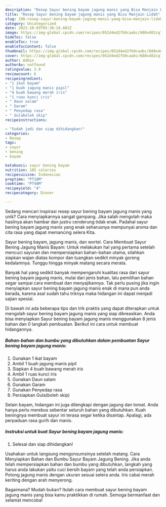 ```yaml
---
description: "Resep Sayur bening bayam jagung manis yang Bisa Manjain Lidah"
title: "Resep Sayur bening bayam jagung manis yang Bisa Manjain Lidah"
slug: 298-resep-sayur-bening-bayam-jagung-manis-yang-bisa-manjain-lidah
category: Uncategorized
date: 2022-10-03T05:38:24.601Z
image: https://img-global.cpcdn.com/recipes/052d4ed2fb9caabc/680x482cq70/sayur-bening-bayam-jagung-manis-foto-resep-utama.jpg
hideToc: false
enableToc: true
enableTocContent: false
thumbnail: https://img-global.cpcdn.com/recipes/052d4ed2fb9caabc/680x482cq70/sayur-bening-bayam-jagung-manis-foto-resep-utama.jpg
cover: https://img-global.cpcdn.com/recipes/052d4ed2fb9caabc/680x482cq70/sayur-bening-bayam-jagung-manis-foto-resep-utama.jpg
author: Admin
authorAv: notfound
ratingvalue: 3.9
reviewcount: 6
recipeingredient:
- "1 ikat bayam"
- "1 buah jagung manis pipil"
- "4 buah bawang merah iris"
- "1 ruas kunci iris"
- " Daun salam"
- " Garam"
- " Penyedap rasa"
- " Gulaboleh skip"
recipeinstructions:

- "Sudah jadi dan siap dihidangkan!"
categories:
- Resep
tags:
- sayur
- bening
- bayam

katakunci: sayur bening bayam 
nutrition: 185 calories
recipecuisine: Indonesian
preptime: "PT18M"
cooktime: "PT48M"
recipeyield: "4"
recipecategory: Dinner

---
```





Sedang mencari inspirasi resep sayur bening bayam jagung manis yang unik? Cara menyiapkannya sangat gampang. Jika salah mengolah maka hasilnya akan hambar dan justru cenderung tidak enak. Padahal sayur bening bayam jagung manis yang enak seharusnya mempunyai aroma dan cita rasa yang dapat memancing selera Kita.





Sayur bening bayam, jagung manis, dan wortel. Cara Membuat Sayur Bening Jagung Manis Bayam: Untuk melakukan hal yang pertama setelah mencuci sayuran dan mempersiapkan bahan-bahan utama, silahkan siapkan wajan diatas kompor dan tuangkan sedikit minyak goreng kedalamnya. Tunggu hingga minyak matang secara merata.

Banyak hal yang sedikit banyak mempengaruhi kualitas rasa dari sayur bening bayam jagung manis, mulai dari jenis bahan, lalu pemilihan bahan segar sampai cara membuat dan menyajikannya. Tak perlu pusing jika ingin menyiapkan sayur bening bayam jagung manis enak di mana pun anda berada, karena asal sudah tahu triknya maka hidangan ini dapat menjadi sajian spesial.






Di bawah ini ada beberapa tips dan trik praktis yang dapat diterapkan untuk mengolah sayur bening bayam jagung manis yang siap dikreasikan. Anda bisa menyiapkan Sayur bening bayam jagung manis menggunakan 8 jenis bahan dan 0 langkah pembuatan. Berikut ini cara untuk membuat hidangannya.

<!--inarticleads1-->

##### Bahan-bahan dan bumbu yang dibutuhkan dalam pembuatan Sayur bening bayam jagung manis:

1. Gunakan 1 ikat bayam
1. Ambil 1 buah jagung manis pipil
1. Siapkan 4 buah bawang merah iris
1. Ambil 1 ruas kunci iris
1. Gunakan  Daun salam
1. Gunakan  Garam
1. Gunakan  Penyedap rasa
1. Persiapkan  Gula(boleh skip)


Selain bayam, hidangan ini juga dilengkapi dengan jagung dan tomat. Anda hanya perlu merebus sebentar seluruh bahan yang dibutuhkan. Kuah beningnya membuat sayur ini terasa segar ketika disantap. Apalagi, ada perpaduan rasa gurih dan manis. 

<!--inarticleads2-->

##### Instruksi untuk buat Sayur bening bayam jagung manis:


1. Selesai dan siap dihidangkan!

Usahakan untuk langsung mengonsumsinya setelah matang. Cara Menyiapkan Bahan dan Bumbu Sayur Bayam Jagung Bening. Jika anda telah mempersiapkan bahan dan bumbu yang dibutuhkan, langkah yang harus anda lakukan yaitu cuci bersih bayam yang telah anda persiapkan. Potong jagung manis dengan ukuran sesuai selera anda. Iris cabai merah keriting dengan arah menyerong. 

Bagaimana? Mudah bukan? Itulah cara membuat sayur bening bayam jagung manis yang bisa kamu praktikkan di rumah. Semoga bermanfaat dan selamat mencoba!
